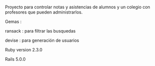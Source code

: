 
Proyecto para controlar notas y asistencias de alumnos y un colegio con profesores que pueden administrarlos.


Gemas :
  
  ransack : para filtrar las busquedas
  
  devise : para generación de usuarios 
  



Ruby version 2.3.0

Rails 5.0.0
